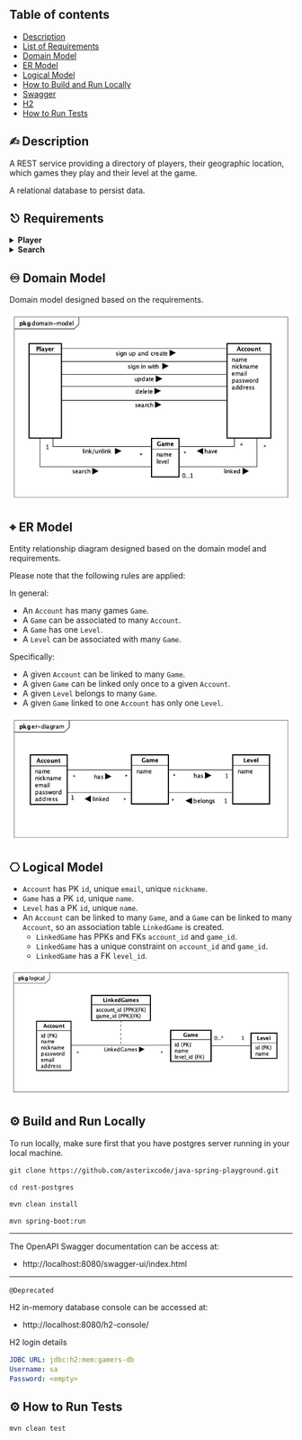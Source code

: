 ## Table of contents
- [Description](#description)
- [List of Requirements](#requirements)
- [Domain Model](#dm)
- [ER Model](#er)
- [Logical Model](#logical)
- [How to Build and Run Locally](#run)
- [Swagger](#swagger)
- [H2](#h2)
- [How to Run Tests](#test)

## <a name="description"></a> ✍︎ Description

A REST service providing a directory of players, their geographic location, which games they play and their level at the game.

A relational database to persist data.

## <a name="requirements"></a> ⎋ Requirements

<details>
  <summary><b>Player</b></summary>

- [x] can sign up by creating an account with name, nickname, email, password and address.
- [ ] can sign in with account details.
- [ ] can update account details: name, nickname, email, password and address.
- [ ] can delete account.
- [ ] can link a game with a level to its account.
- [ ] can unlink a game with a level from its account.
</details>

<details>
  <summary><b>Search</b></summary>

- [ ] search for all games.
- [ ] search for games by level.
- [ ] search for other players based on game.
- [ ] search for other players based on game's level.
- [ ] search for other players based on nickname.
- [ ] search for other players based on name.
- [ ] search for other players based on address/geographic location.
- [ ] search for other players based on email.
</details>

## <a name="dm"></a> ♾ Domain Model

Domain model designed based on the requirements.

![](src/main/resources/assets/diagrams/domain-model/domain-model.jpg)

## <a name="er"></a> ⌖ ER Model

Entity relationship diagram designed based on the domain model and requirements.

Please note that the following rules are applied:

In general:

- An `Account` has many games `Game`.
- A `Game` can be associated to many `Account`.
- A `Game` has one `Level`.
- A `Level` can be associated with many `Game`.

Specifically:

- A given `Account` can be linked to many `Game`.
- A given `Game` can be linked only once to a given `Account`.
- A given `Level` belongs to many `Game`.
- A given `Game` linked to one `Account` has only one `Level`.

![](src/main/resources/assets/diagrams/er-diagram/er-diagram.jpg)


## <a name="logical"></a> ⎔ Logical Model

- `Account` has PK `id`, unique `email`, unique `nickname`.
- `Game` has a PK `id`, unique `name`.
- `Level` has a PK `id`, unique `name`.
- An `Account` can be linked to many `Game`, and a `Game` can be linked to many `Account`, so an association table `LinkedGame` is created.
    - `LinkedGame` has PPKs and FKs `account_id` and `game_id`.
    - `LinkedGame` has a unique constraint on `account_id` and `game_id`.
    - `LinkedGame` has a FK `level_id`.

![](src/main/resources/assets/diagrams/logical/relational-database.jpg)


## <a name="run"></a> ⚙️ Build and Run Locally

To run locally, make sure first that you have postgres server running in your local machine.

```shell
git clone https://github.com/asterixcode/java-spring-playground.git
```
```shell
cd rest-postgres
```
```shell
mvn clean install
```
```shell
mvn spring-boot:run
```

---
<a name="swagger"></a> The OpenAPI Swagger documentation can be access at:

- http://localhost:8080/swagger-ui/index.html

---
<a name="h2"></a> `@Deprecated` 

H2 in-memory database console can be accessed at:

- http://localhost:8080/h2-console/

H2 login details
```yaml
JDBC URL: jdbc:h2:mem:gamers-db
Username: sa
Password: <empty>
```

## <a name="test"></a> ⚙️ How to Run Tests

```shell
mvn clean test
```


